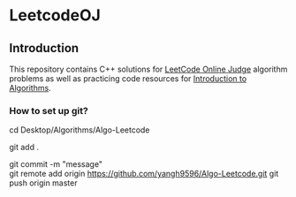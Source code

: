 # LeetcodeOJ


## Introduction
This repository contains C++ solutions for [LeetCode Online Judge](https://oj.leetcode.com) algorithm problems as well as practicing code resources for [Introduction to Algorithms](http://a.co/gAEHGeg).  


### How to set up git?
cd Desktop/Algorithms/Algo-Leetcode  

git add .  

git commit -m "message"  
git remote add origin https://github.com/yangh9596/Algo-Leetcode.git
git push origin master
